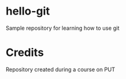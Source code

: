 # hello-git
Sample repository for learning how to use git

# Credits
Repository created during a course on PUT
